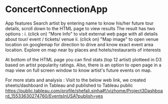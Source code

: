 # ConcertConnectionApp
App features
  Search artist by entering name to know his/her future tour details, scroll down to the HTML page to view results
    The result has two options : 
      i.  (click on) "More Info" to visit external web page with all details about tour/ event / tickets/ venue
      ii. (click on) "Map image" to open venue location on googlemap for direction to drive and know exact event area location. Explore on           map near by places and hotels/restaurants of interests
     
  At bottom of the HTML page you can find stats (top 12 artist) plotteed in D3 based on artist popularity ratings. Also, there is an option to open page in a map view on full screen window to know artist's future events on map.
  
  
  For more stats and analysis :
  Visit to the below web link, we created sheets/dashboard in Tableau and published to Tableau public
  https://public.tableau.com/profile/shefali.sinha#!/vizhome/Project3Dashboard_15533630274760/EventsInUSA?publish=yes
  
      
  
    
